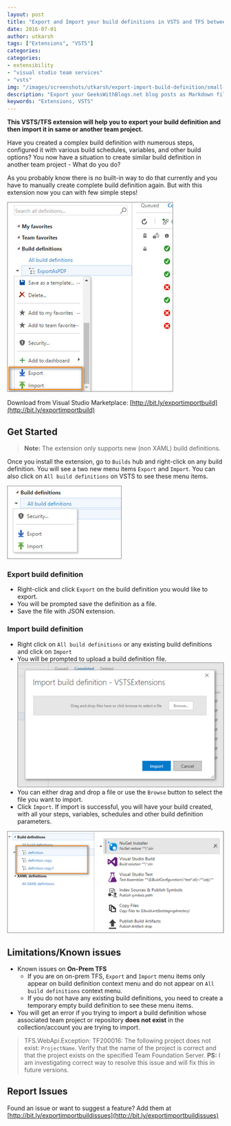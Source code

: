 ```yaml
---
layout: post
title: "Export and Import your build definitions in VSTS and TFS between team projects"
date: 2016-07-01
author: utkarsh 
tags: ["Extensions", "VSTS"]
categories:
categories:
- extensibility
- "visual studio team services"
- "vsts"
img: "/images/screenshots/utkarsh/export-import-build-definition/small-context-menu.png"
description: "Export your GeeksWithBlogs.net blog posts as Markdown files"
keywords: "Extensions, VSTS"
---
```


**This VSTS/TFS extension will help you to export your build definition and then import it in same or another team project.**

Have you created a complex build definition with numerous steps, configured it with various build schedules, variables, and other build options? You now have a situation to create similar build definition in another team project - What do you do?

As you probably know there is no built-in way to do that currently and you have to manually create complete build definition again. But with this extension now you can with few simple steps!

<!--more-->

![Context Menu](/images/screenshots/utkarsh/export-import-build-definition/context-menu.png)

Download from Visual Studio Marketplace: [http://bit.ly/exportimportbuild](http://bit.ly/exportimportbuild)

## Get Started ##

> **Note:** The extension only supports new (non XAML) build definitions.

Once you install the extension, go to `Builds` hub and right-click on any build definition. You will see a two new menu items `Export` and `Import`. You can also click on `All build definitions` on VSTS to see these menu items. 

![All Definitions Menu](/images/screenshots/utkarsh/export-import-build-definition/small-context-menu.png)

### Export build definition ###

- Right-click and click `Export` on the build definition you would like to export.
- You will be prompted save the definition as a file.
- Save the file with JSON extension.

### Import build definition ### 

- Right click on `All build definitions` or any existing build definitions and click on `Import`
- You will be prompted to upload a build definition file. 
	![Import Dialog](/images/screenshots/utkarsh/export-import-build-definition/import-dialog.png)
- You can either drag and drop a file or use the `Browse` button to select the file you want to import.
- Click `Import`. If import is successful, you will have your build created, with all your steps, variables, schedules and other build definition parameters.

![DefinotionCopy](/images/screenshots/utkarsh/export-import-build-definition/definition.png)

## Limitations/Known issues ##

- Known issues on **On-Prem TFS**
	- If you are on on-prem TFS, `Export` and `Import` menu items only appear on build definition context menu and do not appear on `All build definitions` context menu.
	- If you do not have any existing build definitions, you need to create a temporary empty build definition to see these menu items.
- You will get an error if you trying to import a build definition whose associated team project or repository **does not exist** in the collection/account you are trying to import.
> TFS.WebApi.Exception: TF200016: The following project does not exist: `ProjectName`. Verify that the name of the project is correct and that the project exists on the specified Team Foundation Server.
**PS:** I am investigating correct way to resolve this issue and will fix this in future versions.

## Report Issues ##

Found an issue or want to suggest a feature? Add them at [http://bit.ly/exportimportbuildissues](http://bit.ly/exportimportbuildissues)